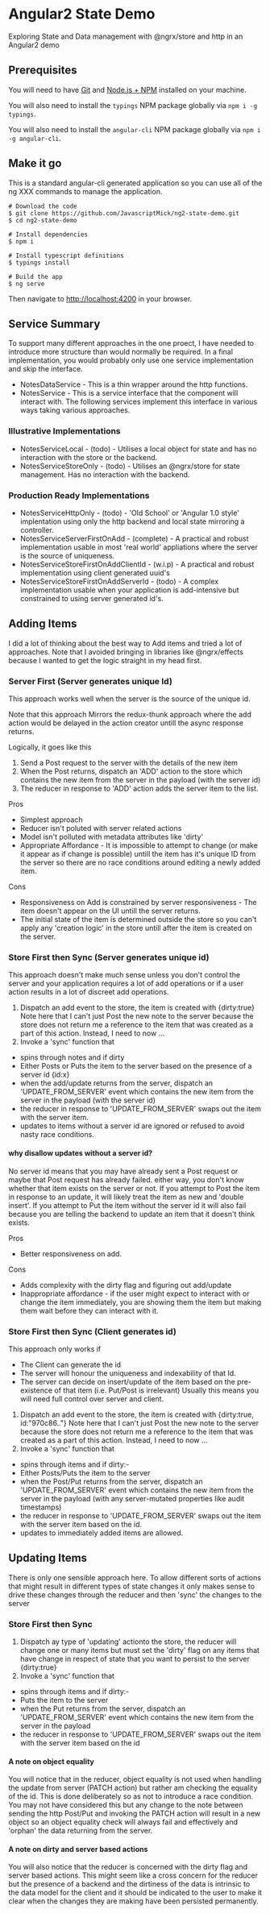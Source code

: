 # Angular2 State Demo

Exploring State and Data management with @ngrx/store and http in an Angular2 demo

## Prerequisites
You will need to have [Git](https://git-scm.com/) and [Node.js + NPM](http://nodejs.org) installed on your machine. 

You will also need to install the `typings` NPM package globally via `npm i -g typings`.

You will also need to install the `angular-cli` NPM package globally via `npm i -g angular-cli`.

## Make it go
This is a standard angular-cli generated application so you can use all of the ng XXX commands to manage the application.

```
# Download the code
$ git clone https://github.com/JavascriptMick/ng2-state-demo.git
$ cd ng2-state-demo

# Install dependencies
$ npm i

# Install typescript definitions
$ typings install

# Build the app
$ ng serve
```

Then navigate to [http://localhost:4200](http://localhost:4200) in your browser.

## Service Summary
To support many different approaches in the one proect, I have needed to introduce more structure than would normally be required.
In a final implementation, you would probably only use one service implementation and skip the interface.
* NotesDataService - This is a thin wrapper around the http functions.
* NotesService - This is a service interface that the component will interact with. The following services implement this interface in various ways taking various approaches.

### Illustrative Implementations
* NotesServiceLocal - (todo) - Utilises a local object for state and has no interaction with the store or the backend.
* NotesServiceStoreOnly - (todo) - Utilises an @ngrx/store for state management.  Has no interaction with the backend.

### Production Ready Implementations
* NotesServiceHttpOnly - (todo) - 'Old School' or 'Angular 1.0 style' implentation using only the http backend and local state mirroring a controller.
* NotesServiceServerFirstOnAdd - (complete) - A practical and robust implementation usable in most 'real world' appliations where the server is the source of uniqueness.
* NotesServiceStoreFirstOnAddClientId - (w.i.p) - A practical and robust implementation using client generated uuid's
* NotesServiceStoreFirstOnAddServerId - (todo) - A complex implementation usable when your application is add-intensive but constrained to using server generated id's.

## Adding Items
I did a lot of thinking about the best way to Add items and tried a lot of approaches.
Note that I avoided bringing in libraries like @ngrx/effects because I wanted to get the logic straight in my head first.

### Server First (Server generates unique Id)
This approach works well when the server is the source of the unique id.

Note that this approach Mirrors the redux-thunk approach where the add action would be delayed in the action creator untill the async response returns.

Logically, it goes like this
1. Send a Post request to the server with the details of the new item
2. When the Post returns, dispatch an 'ADD' action to the store which contains the new item from the server in the payload (with the server id)
3. The reducer in response to 'ADD' action adds the server item to the list.

Pros
* Simplest approach
* Reducer isn't poluted with server related actions
* Model isn't polluted with metadata attributes like 'dirty'
* Appropriate Affordance - It is impossible to attempt to change (or make it appear as if change is possible) untill the item has it's unique ID from the server so there are no race conditions around editing a newly added item.

Cons
* Responsiveness on Add is constrained by server responsiveness - The item doesn't appear on the UI untill the server returns.
* The initial state of the item is determined outside the store so you can't apply any 'creation logic' in the store untill after the item is created on the server.

### Store First then Sync (Server generates unique id)
This approach doesn't make much sense unless you don't control the server and your application requires a lot of add operations or if a user action results in a lot of discreet add operations.

1. Dispatch an add event to the store, the item is created with {dirty:true}
Note here that I can't just Post the new note to the server because the store does not return me a reference to the item that was created as a part of this action. Instead, I need to now ...
2. Invoke a 'sync' function that
* spins through notes and if dirty
* Either Posts or Puts the item to the server based on the presence of a server id {id:x}
* when the add/update returns from the server, dispatch an 'UPDATE_FROM_SERVER' event which contains the new item from the server in the payload (with the server id)
* the reducer in response to 'UPDATE_FROM_SERVER' swaps out the item with the server item.
* updates to items without a server id are ignored or refused to avoid nasty race conditions.

#### why disallow updates without a server id?
No server id means that you may have already sent a Post request or maybe that Post request has already failed.
either way, you don't know whether that item exists on the server or not.  If you attempt to Post the item in response
to an update, it will likely treat the item as new and 'double insert'.  If you attempt to Put the item without the server id
it will also fail because you are telling the backend to update an item that it doesn't think exists.

Pros
* Better responsiveness on add.

Cons
* Adds complexity with the dirty flag and figuring out add/update
* Inappropriate affordance - if the user might expect to interact with or change the item immediately, you are showing them the item but making them wait before they can interact with it.

### Store First then Sync (Client generates id)
This approach only works if 
* The Client can generate the id
* The server will honour the uniqueness and indexability of that Id.
* The server can decide on insert/update of the item based on the pre-existence of that item (i.e. Put/Post is irrelevant) 
Usually this means you will need full control over server and client.

1. Dispatch an add event to the store, the item is created with {dirty:true, id:"970c86.."}
Note here that I can't just Post the new note to the server because the store does not return me a reference to the item that was created as a part of this action. Instead, I need to now ...
2. Invoke a 'sync' function that
* spins through items and if dirty:-
* Either Posts/Puts the item to the server
* when the Post/Put returns from the server, dispatch an 'UPDATE_FROM_SERVER' event which contains the new item from the server in the payload (with any server-mutated properties like audit timestamps)
* the reducer in response to 'UPDATE_FROM_SERVER' swaps out the item with the server item based on the id.
* updates to immediately added items are allowed.

## Updating Items
There is only one sensible approach here.  To allow different sorts of actions that might result in different types of state changes
it only makes sense to drive these changes through the reducer and then 'sync' the changes to the server

### Store First then Sync
1. Dispatch ay type of 'updating' actionto the store, the reducer will change one or many items but must set the 'dirty' flag on any items that have change in respect of state that you want to persist to the server {dirty:true}
2. Invoke a 'sync' function that
* spins through items and if dirty:-
* Puts the item to the server
* when the Put returns from the server, dispatch an 'UPDATE_FROM_SERVER' event which contains the new item from the server in the payload
* the reducer in response to 'UPDATE_FROM_SERVER' swaps out the item with the server item based on the id

#### A note on object equality
You will notice that in the reducer, object equality is not used when handling the update from server (PATCH action) but rather am checking the equality of the id.
This is done deliberately so as not to introduce a race condition.
You may not have considered this but any change to the note between sending the http Post/Put and invoking the PATCH action will result in a new 
object so an object equality check will always fail and effectively and 'orphan' the data returning from the server.

#### A note on dirty and server based actions
You will also notice that the reducer is concerned with the dirty flag and server based actions.
This might seem like a cross concern for the reducer but the presence of a backend and the dirtiness of the data is intrinsic to the data model for the client
and it should be indicated to the user to make it clear when the changes they are making have been persisted permanently.